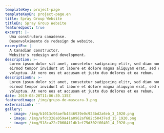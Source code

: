 ```yaml
---
templateKey: project-page
templateKeyEn: project-page.en
title: Spray Group Website
titleEn: Spray Group Website
featuredpost: true
excerpt: |-
  Uma construtora canadense.
  Desenvolvimento de redesign de website.
excerptEn: |-
  A Canadian constructor.
  Website's redesign and development.
description: >-
  Lorem ipsum dolor sit amet, consetetur sadipscing elitr, sed diam nonumy
  eirmod tempor invidunt ut labore et dolore magna aliquyam erat, sed diam
  voluptua. At vero eos et accusam et justo duo dolores et ea rebum.
descriptionEn: >-
  Lorem ipsum dolor sit amet, consetetur sadipscing elitr, sed diam nonumy
  eirmod tempor invidunt ut labore et dolore magna aliquyam erat, sed diam
  voluptua. At vero eos et accusam et justo duo dolores et ea rebum.
date: 2019-08-20T11:06:39.135Z
featuredimage: /img/grupo-de-mascara-3.png
externalLink: ''
gallery:
  - image: /img/b1013c96aefb4346939e0c923bd2a6eb_3_1920.png
  - image: /img/afdc328a059a41a0962af682c50437ed_15_1920.png
  - image: /img/518ca22c70604f1db1ef75d302f00401_4_1920.png
---
```


